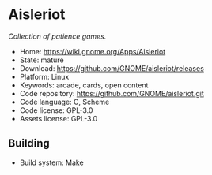 # Aisleriot

_Collection of patience games._

- Home: https://wiki.gnome.org/Apps/Aisleriot
- State: mature
- Download: https://github.com/GNOME/aisleriot/releases
- Platform: Linux
- Keywords: arcade, cards, open content
- Code repository: https://github.com/GNOME/aisleriot.git
- Code language: C, Scheme
- Code license: GPL-3.0
- Assets license: GPL-3.0

## Building

- Build system: Make